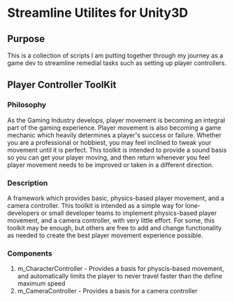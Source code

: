 # Streamline Utilites for Unity3D

## Purpose
This is a collection of scripts I am putting together through my journey as a game dev to streamline remedial tasks such as setting up player controllers.

## Player Controller ToolKit

### Philosophy
As the Gaming Industry develops, player movement is becoming an integral part of the gaming experience. Player movement is also becoming a game mechanic which heavily determines a player's success or failure. Whether you are a professional or hobbiest, you may feel inclined to tweak your movement until it is perfect. This toolkit is intended to provide a sound basis so you can get your player moving, and then return whenever you feel player movement needs to be improved or taken in a different direction.

### Description
A framework which provides basic, physics-based player movement, and a camera controller. This toolkit is intended as a simple way for lone-developers or small developer teams to implement physics-based player movement, and a camera controller, with very little effort. For some, this toolkit may be enough, but others are free to add and change functionality as needed to create the best player movement experience possible.

### Components
1. m_CharacterController - Provides a basis for physcis-based movement, and automatically limits the player to never travel faster than the define maximum speed
2. m_CameraController - Provides a basis for a camera controller
